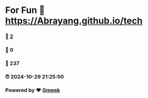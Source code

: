 # For Fun :link: https://Abrayang.github.io/tech
### :page_facing_up: [2](https://Abrayang.github.io/tech/tag.html) 
### :speech_balloon: 0 
### :hibiscus: 237 
### :alarm_clock: 2024-10-29 21:25:50 
### Powered by :heart: [Gmeek](https://github.com/Meekdai/Gmeek)

